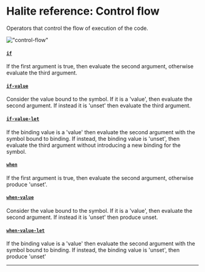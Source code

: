 <!---
  This markdown file was generated. Do not edit.
  -->

# Halite reference: Control flow

Operators that control the flow of execution of the code.

!["control-flow"](./halite-bnf-diagrams/control-flow.svg)

#### [`if`](halite_full-reference.md#if)

If the first argument is true, then evaluate the second argument, otherwise evaluate the third argument.

#### [`if-value`](halite_full-reference.md#if-value)

Consider the value bound to the symbol. If it is a 'value', then evaluate the second argument. If instead it is 'unset' then evaluate the third argument.

#### [`if-value-let`](halite_full-reference.md#if-value-let)

If the binding value is a 'value' then evaluate the second argument with the symbol bound to binding. If instead, the binding value is 'unset', then evaluate the third argument without introducing a new binding for the symbol.

#### [`when`](halite_full-reference.md#when)

If the first argument is true, then evaluate the second argument, otherwise produce 'unset'.

#### [`when-value`](halite_full-reference.md#when-value)

Consider the value bound to the symbol. If it is a 'value', then evaluate the second argument. If instead it is 'unset' then produce unset.

#### [`when-value-let`](halite_full-reference.md#when-value-let)

If the binding value is a 'value' then evaluate the second argument with the symbol bound to binding. If instead, the binding value is 'unset', then produce 'unset'

---
